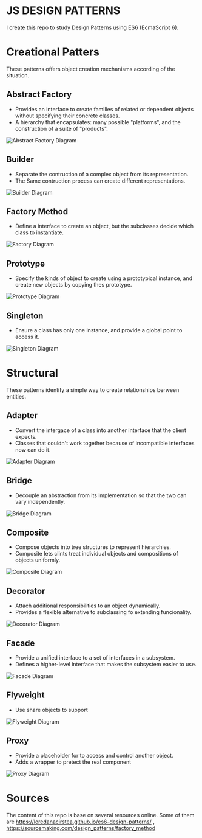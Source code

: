 # JS DESIGN PATTERNS
I create this repo to study Design Patterns using ES6 (EcmaScript 6).

# Creational Patters
These patterns offers object creation mechanisms according of the situation.

## Abstract Factory

- Provides an interface to create families of related or dependent objects without specifying their concrete classes.
- A hierarchy that encapsulates: many possible "platforms", and the construction of a suite of "products".

![Abstract Factory Diagram](https://github.com/jrmahechad/js-design-patterns/blob/master/creational/abstract_factory.png)

## Builder

- Separate the contruction of a complex object from its representation.
- The Same contruction process can create different representations.

![Builder Diagram](https://github.com/jrmahechad/js-design-patterns/blob/master/creational/builder.png)

## Factory Method

- Define a interface to create an object, but the subclasses decide which class to instantiate.

![Factory Diagram](https://github.com/jrmahechad/js-design-patterns/blob/master/creational/factory.png)

## Prototype

- Specify the kinds of object to create using a prototypical instance, and create new objects by copying thes prototype.

![Prototype Diagram](https://github.com/jrmahechad/js-design-patterns/blob/master/creational/prototype.png)

## Singleton

- Ensure a class has only one instance, and provide a global point to access it.

![Singleton Diagram](https://github.com/jrmahechad/js-design-patterns/blob/master/creational/singleton.png)

# Structural

These patterns identify a simple way to create relationships berween entities.

## Adapter

- Convert the intergace of a class into another interface that the client expects.
- Classes that couldn't work together because of incompatible interfaces now can do it.

![Adapter Diagram](https://github.com/jrmahechad/js-design-patterns/blob/master/structural/adapter.png)

## Bridge 

- Decouple an abstraction from its implementation so that the two can vary independently.

![Bridge Diagram](https://github.com/jrmahechad/js-design-patterns/blob/master/structural/bridge.png)

## Composite

- Compose objects into tree structures to represent hierarchies.
- Composite lets clints treat individual objects and compositions of objects uniformly.

![Composite Diagram](https://github.com/jrmahechad/js-design-patterns/blob/master/structural/composite.png)

## Decorator

- Attach additional responsibilities to an object dynamically.
- Provides a flexible alternative to subclassing fo extending funcionality.

![Decorator Diagram](https://github.com/jrmahechad/js-design-patterns/blob/master/structural/decorator.png)

## Facade

- Provide a unified interface to a set of interfaces in a subsystem.
- Defines a higher-level interface that makes the subsystem easier to use.

![Facade Diagram](https://github.com/jrmahechad/js-design-patterns/blob/master/structural/facade.png)

## Flyweight

- Use share objects to support

![Flyweight Diagram](https://github.com/jrmahechad/js-design-patterns/blob/master/structural/flyweight.png)

## Proxy

- Provide a placeholder for to access and control another object.
- Adds a wrapper to pretect the real component

![Proxy Diagram](https://github.com/jrmahechad/js-design-patterns/blob/master/structural/proxy.png)


# Sources
The content of this repo is base on several resources online.
Some of them are https://loredanacirstea.github.io/es6-design-patterns/ , https://sourcemaking.com/design_patterns/factory_method

